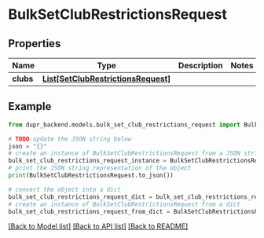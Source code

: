 # BulkSetClubRestrictionsRequest


## Properties

Name | Type | Description | Notes
------------ | ------------- | ------------- | -------------
**clubs** | [**List[SetClubRestrictionsRequest]**](SetClubRestrictionsRequest.md) |  | 

## Example

```python
from dupr_backend.models.bulk_set_club_restrictions_request import BulkSetClubRestrictionsRequest

# TODO update the JSON string below
json = "{}"
# create an instance of BulkSetClubRestrictionsRequest from a JSON string
bulk_set_club_restrictions_request_instance = BulkSetClubRestrictionsRequest.from_json(json)
# print the JSON string representation of the object
print(BulkSetClubRestrictionsRequest.to_json())

# convert the object into a dict
bulk_set_club_restrictions_request_dict = bulk_set_club_restrictions_request_instance.to_dict()
# create an instance of BulkSetClubRestrictionsRequest from a dict
bulk_set_club_restrictions_request_from_dict = BulkSetClubRestrictionsRequest.from_dict(bulk_set_club_restrictions_request_dict)
```
[[Back to Model list]](../README.md#documentation-for-models) [[Back to API list]](../README.md#documentation-for-api-endpoints) [[Back to README]](../README.md)


